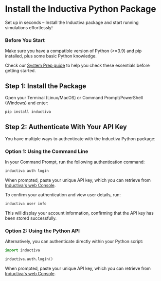 # Install the Inductiva Python Package

Set up in seconds – Install the Inductiva package and start running simulations effortlessly!

### Before You Start

Make sure you have a compatible version of Python (>=3.9) and pip installed, plus some basic Python knowledge.

Check our [System Prep guide](https://docs.inductiva.ai/en/latest/preinstallation/system/system-requirements.html#) to help you check these essentials before getting started.

<!-- Check our <a href="https://docs.inductiva.ai/en/latest/preinstallation/system/system-requirements.html#">System Prep guide</a> to help you check these essentials before getting started.   -->

## Step 1: Install the Package

Open your Terminal (Linux/MacOS) or Command Prompt/PowerShell (Windows) and enter:

```python
pip install inductiva
```

## Step 2: Authenticate With Your API Key

You have multiple ways to authenticate with the Inductiva Python package:

### Option 1: Using the Command Line

In your Command Prompt, run the following authentication command:

```python
inductiva auth login
```

When prompted, paste your unique API key, which you can retrieve from [Inductiva's web Console](https://console.inductiva.ai/account/details).

To confirm your authentication and view user details, run:

```python
inductiva user info
```

This will display your account information, confirming that the API key has been stored successfully.


### Option 2: Using the Python API

Alternatively, you can authenticate directly within your Python script:

```python
import inductiva

inductiva.auth.login()
```
When prompted, paste your unique API key, which you can retrieve from [Inductiva's web Console](https://console.inductiva.ai/account/details).
